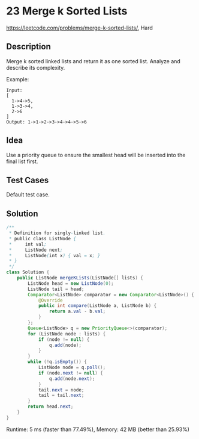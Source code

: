 # 23 Merge k Sorted Lists

<https://leetcode.com/problems/merge-k-sorted-lists/>, Hard

## Description

Merge k sorted linked lists and return it as one sorted list. Analyze and describe its complexity.

Example:

```
Input:
[
  1->4->5,
  1->3->4,
  2->6
]
Output: 1->1->2->3->4->4->5->6
```

## Idea

Use a priority queue to ensure the smallest head will be inserted into the final
list first.

## Test Cases

Default test case.

## Solution

```java
/**
 * Definition for singly-linked list.
 * public class ListNode {
 *     int val;
 *     ListNode next;
 *     ListNode(int x) { val = x; }
 * }
 */
class Solution {
    public ListNode mergeKLists(ListNode[] lists) {
        ListNode head = new ListNode(0);
        ListNode tail = head;
        Comparator<ListNode> comparator = new Comparator<ListNode>() {
            @Override
            public int compare(ListNode a, ListNode b) {
                return a.val - b.val;
            }
        };
        Queue<ListNode> q = new PriorityQueue<>(comparator);
        for (ListNode node : lists) {
            if (node != null) {
                q.add(node);
            }
        }
        while (!q.isEmpty()) {
            ListNode node = q.poll();
            if (node.next != null) {
                q.add(node.next);
            }
            tail.next = node;
            tail = tail.next;
        }
        return head.next;
    }
}
```

Runtime: 5 ms (faster than 77.49%), Memory: 42 MB (better than 25.93%)
